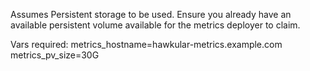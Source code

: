 Assumes Persistent storage to be used. Ensure you already have an available persistent volume available for the metrics deployer to claim.

Vars required:
metrics_hostname=hawkular-metrics.example.com
metrics_pv_size=30G
